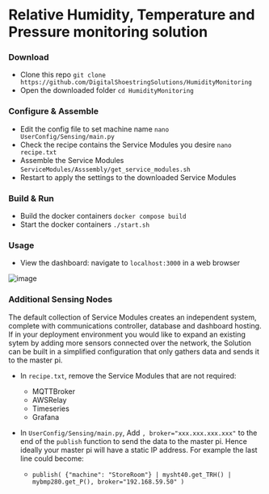 # Relative Humidity, Temperature and Pressure monitoring solution

### Download
- Clone this repo `git clone https://github.com/DigitalShoestringSolutions/HumidityMonitoring`
- Open the downloaded folder `cd HumidityMonitoring`

### Configure & Assemble
- Edit the config file to set machine name `nano UserConfig/Sensing/main.py`
- Check the recipe contains the Service Modules you desire `nano recipe.txt`
- Assemble the Service Modules `ServiceModules/Asssembly/get_service_modules.sh`
- Restart to apply the settings to the downloaded Service Modules

### Build & Run
- Build the docker containers `docker compose build`
- Start the docker containers `./start.sh`

### Usage
- View the dashboard: navigate to `localhost:3000` in a web browser

![image](https://github.com/DigitalShoestringSolutions/HumidityMonitoring/assets/51968582/f25fa0a5-1ede-4509-813b-4811b7263210)

### Additional Sensing Nodes
The default collection of Service Modules creates an independent system, complete with communications controller, database and dashboard hosting. If in your deployment environment you would like to expand an existing sytem by adding more sensors connected over the network, the Solution can be built in a simplified configuration that only gathers data and sends it to the master pi. 

- In `recipe.txt`, remove the Service Modules that are not required:
    - MQTTBroker
    - AWSRelay
    - Timeseries
    - Grafana
      
- In `UserConfig/Sensing/main.py`, Add `, broker="xxx.xxx.xxx.xxx"` to the end of the `publish` function to send the data to the master pi. Hence ideally your master pi will have a static IP address. For example the last line could become:
    - `publish( {"machine": "StoreRoom"} | mysht40.get_TRH() | mybmp280.get_P(), broker="192.168.59.50" )`
